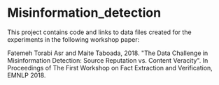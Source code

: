 # Misinformation_detection

This project contains code and links to data files created for the experiments in the following workshop paper:

Fatemeh Torabi Asr and Maite Taboada, 2018. "The Data Challenge in Misinformation Detection: Source Reputation vs. Content Veracity". In Proceedings of The First Workshop on Fact Extraction and Verification, EMNLP 2018.   
